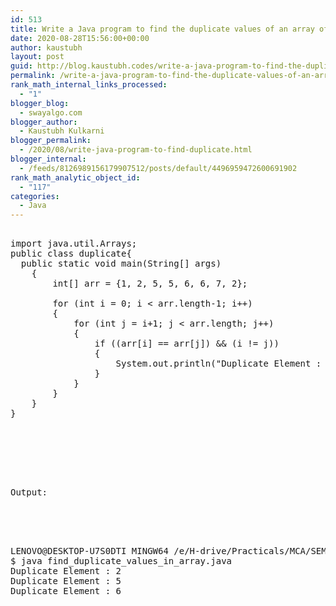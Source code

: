 ```yaml
---
id: 513
title: Write a Java program to find the duplicate values of an array of integer values.
date: 2020-08-28T15:56:00+00:00
author: kaustubh
layout: post
guid: http://blog.kaustubh.codes/write-a-java-program-to-find-the-duplicate-values-of-an-array-of-integer-values/
permalink: /write-a-java-program-to-find-the-duplicate-values-of-an-array-of-integer-values/
rank_math_internal_links_processed:
  - "1"
blogger_blog:
  - swayalgo.com
blogger_author:
  - Kaustubh Kulkarni
blogger_permalink:
  - /2020/08/write-java-program-to-find-duplicate.html
blogger_internal:
  - /feeds/8126989156179907512/posts/default/4496959472600691902
rank_math_analytic_object_id:
  - "117"
categories:
  - Java
---
```

<pre><br />import java.util.Arrays; <br />public class duplicate{<br />  public static void main(String[] args) <br />    {<br />        int[] arr = {1, 2, 5, 5, 6, 6, 7, 2};<br /> <br />        for (int i = 0; i < arr.length-1; i++)<br />        {<br />            for (int j = i+1; j < arr.length; j++)<br />            {<br />                if ((arr[i] == arr[j]) && (i != j))<br />                {<br />                    System.out.println("Duplicate Element : "+arr[j]);<br />                }<br />            }<br />        }<br />    }    <br />}<br /><br /><br />

<pre><br /><br />Output:<br /><br />

<pre><br />LENOVO@DESKTOP-U7S0DTI MINGW64 /e/H-drive/Practicals/MCA/SEM III/JAVA/Practicals/assignment no1<br />$ java find_duplicate_values_in_array.java<br />Duplicate Element : 2<br />Duplicate Element : 5<br />Duplicate Element : 6<br /><br /></pre>